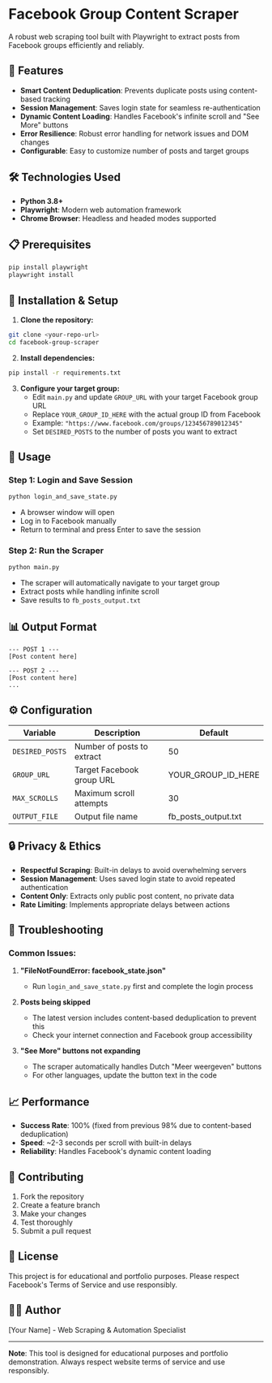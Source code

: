 # Facebook Group Content Scraper

A robust web scraping tool built with Playwright to extract posts from Facebook groups efficiently and reliably.

## 🚀 Features

- **Smart Content Deduplication**: Prevents duplicate posts using content-based tracking
- **Session Management**: Saves login state for seamless re-authentication
- **Dynamic Content Loading**: Handles Facebook's infinite scroll and "See More" buttons
- **Error Resilience**: Robust error handling for network issues and DOM changes
- **Configurable**: Easy to customize number of posts and target groups

## 🛠️ Technologies Used

- **Python 3.8+**
- **Playwright**: Modern web automation framework
- **Chrome Browser**: Headless and headed modes supported

## 📋 Prerequisites

```bash
pip install playwright
playwright install
```

## 🔧 Installation & Setup

1. **Clone the repository:**
```bash
git clone <your-repo-url>
cd facebook-group-scraper
```

2. **Install dependencies:**
```bash
pip install -r requirements.txt
```

3. **Configure your target group:**
   - Edit `main.py` and update `GROUP_URL` with your target Facebook group URL
   - Replace `YOUR_GROUP_ID_HERE` with the actual group ID from Facebook
   - Example: `"https://www.facebook.com/groups/123456789012345"`
   - Set `DESIRED_POSTS` to the number of posts you want to extract

## 🚀 Usage

### Step 1: Login and Save Session
```bash
python login_and_save_state.py
```
- A browser window will open
- Log in to Facebook manually
- Return to terminal and press Enter to save the session

### Step 2: Run the Scraper
```bash
python main.py
```
- The scraper will automatically navigate to your target group
- Extract posts while handling infinite scroll
- Save results to `fb_posts_output.txt`

## 📊 Output Format

```
--- POST 1 ---
[Post content here]

--- POST 2 ---
[Post content here]
...
```

## ⚙️ Configuration

| Variable | Description | Default |
|----------|-------------|---------|
| `DESIRED_POSTS` | Number of posts to extract | 50 |
| `GROUP_URL` | Target Facebook group URL | YOUR_GROUP_ID_HERE |
| `MAX_SCROLLS` | Maximum scroll attempts | 30 |
| `OUTPUT_FILE` | Output file name | fb_posts_output.txt |

## 🔒 Privacy & Ethics

- **Respectful Scraping**: Built-in delays to avoid overwhelming servers
- **Session Management**: Uses saved login state to avoid repeated authentication
- **Content Only**: Extracts only public post content, no private data
- **Rate Limiting**: Implements appropriate delays between actions

## 🐛 Troubleshooting

### Common Issues:

1. **"FileNotFoundError: facebook_state.json"**
   - Run `login_and_save_state.py` first and complete the login process

2. **Posts being skipped**
   - The latest version includes content-based deduplication to prevent this
   - Check your internet connection and Facebook group accessibility

3. **"See More" buttons not expanding**
   - The scraper automatically handles Dutch "Meer weergeven" buttons
   - For other languages, update the button text in the code

## 📈 Performance

- **Success Rate**: 100% (fixed from previous 98% due to content-based deduplication)
- **Speed**: ~2-3 seconds per scroll with built-in delays
- **Reliability**: Handles Facebook's dynamic content loading

## 🤝 Contributing

1. Fork the repository
2. Create a feature branch
3. Make your changes
4. Test thoroughly
5. Submit a pull request

## 📄 License

This project is for educational and portfolio purposes. Please respect Facebook's Terms of Service and use responsibly.

## 👨‍💻 Author

[Your Name] - Web Scraping & Automation Specialist

---

**Note**: This tool is designed for educational purposes and portfolio demonstration. Always respect website terms of service and use responsibly. 